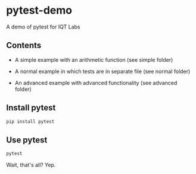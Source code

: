 # pytest-demo
A demo of pytest for IQT Labs

## Contents

- A simple example with an arithmetic function (see simple folder)

- A normal example in which tests are in separate file (see normal folder)

- An advanced example with advanced functionality (see advanced folder)

## Install pytest

```bash
pip install pytest
```

## Use pytest

```bash
pytest
```

Wait, that's all? Yep.
